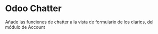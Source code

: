 Odoo Chatter
======================================

Añade las funciones de chatter a la vista de formulario de los diarios, del módulo de Account
